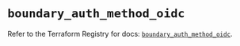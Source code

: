 # `boundary_auth_method_oidc`

Refer to the Terraform Registry for docs: [`boundary_auth_method_oidc`](https://registry.terraform.io/providers/hashicorp/boundary/1.2.0/docs/resources/auth_method_oidc).
